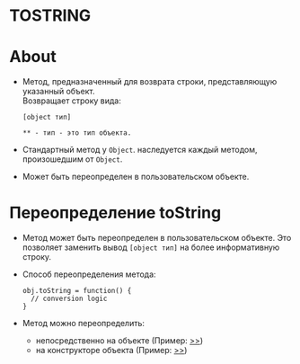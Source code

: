 # TOSTRING

# About
- Метод, предназначенный для возврата строки, представляющую указанный объект.  
Возвращает строку вида:

    ```
    [object тип]
    
    ** - тип - это тип объекта.
    ```
- Cтандартный метод у `Object`. наследуется каждый методом, произошедшим от `Object`.
- Может быть переопределен в пользовательском объекте.

# Переопределение toString
- Метод может быть переопределен в пользовательском объекте. Это позволяет заменить вывод `[object тип]` на более информативную строку.
- Способ переопределения метода:

  ```
  obj.toString = function() {
    // conversion logic
  }
  ```
- Метод можно переопределить:
  - непосредственно на объекте (Пример: [>>](https://replit.com/@Trybukhouski/ObjectsmethodstoString#script.js))
  - на конструкторе объекта (Пример: [>>](https://replit.com/@Trybukhouski/ObjectsmethodstoString#script.js))